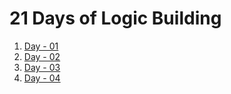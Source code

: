 # 21 Days of Logic Building
1) <a href="./day01/readME.md">Day - 01</a>
2) <a href="./day02/readME.md">Day - 02</a>
3) <a href="./day03/readME.md">Day - 03</a>
4) <a href="./day04/readME.md">Day - 04</a>

